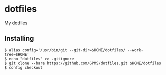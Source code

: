 # dotfiles
My dotfiles

## Installing
```
$ alias config='/usr/bin/git --git-dir=$HOME/dotfiles/ --work-tree=$HOME'
$ echo "dotfiles" >> .gitignore
$ git clone --bare https://github.com/GPMS/dotfiles.git $HOME/dotfiles
$ config checkout
```
